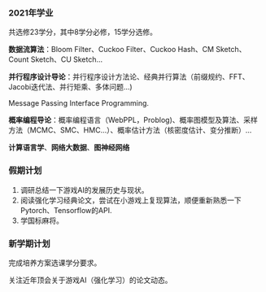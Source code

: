 ### 2021年学业

共选修23学分，其中8学分必修，15学分选修。

**数据流算法**：Bloom Filter、Cuckoo Filter、Cuckoo Hash、CM Sketch、Count Sketch、CU Sketch...

**并行程序设计导论**：并行程序设计方法论、经典并行算法（前缀规约、FFT、Jacobi迭代法、并行矩乘、多体问题...)

Message Passing Interface Programming.

**概率编程导论**：概率编程语言（WebPPL，Problog)、概率图模型及算法、采样方法（MCMC、SMC、HMC...）、概率估计方法（核密度估计、变分推断）...

**计算语言学**、**网络大数据**、**图神经网络**



### 假期计划

1. 调研总结一下游戏AI的发展历史与现状。
2. 阅读强化学习经典论文，尝试在小游戏上复现算法，顺便重新熟悉一下Pytorch、Tensorflow的API.
3. 学国标麻将。



### 新学期计划

完成培养方案选课学分要求。

关注近年顶会关于游戏AI（强化学习）的论文动态。

